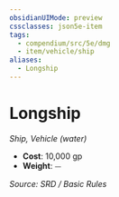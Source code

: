 ```yaml
---
obsidianUIMode: preview
cssclasses: json5e-item
tags:
  - compendium/src/5e/dmg
  - item/vehicle/ship
aliases:
  - Longship
---
```

# Longship
*Ship, Vehicle (water)*  

- **Cost**: 10,000 gp
- **Weight**: ⏤

*Source: SRD / Basic Rules*
